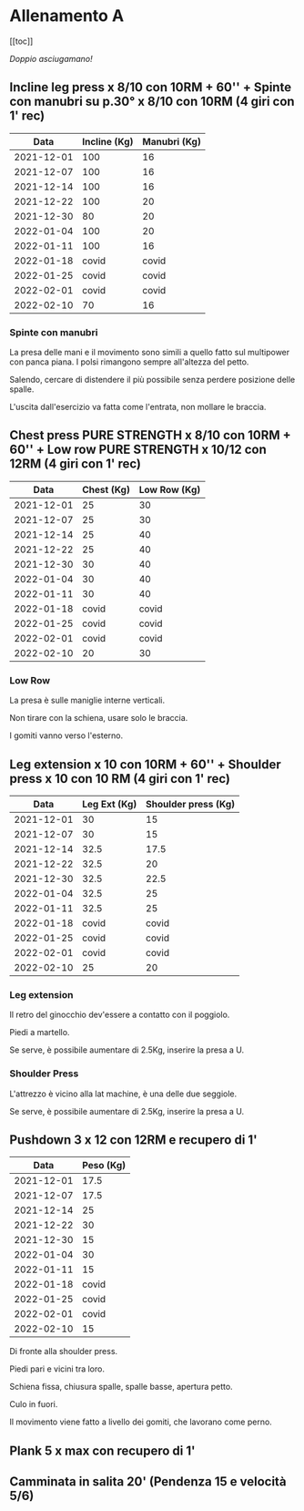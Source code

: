 # Allenamento A

[[toc]]

_Doppio asciugamano!_

## Incline leg press x 8/10 con 10RM + 60'' + Spinte con manubri su p.30° x 8/10 con 10RM (4 giri con 1' rec)

| Data       | Incline (Kg) | Manubri (Kg) |
| ---------- | ------------ | ------------ |
| 2021-12-01 |          100 |           16 |
| 2021-12-07 |          100 |           16 |
| 2021-12-14 |          100 |           16 |
| 2021-12-22 |          100 |           20 |
| 2021-12-30 |           80 |           20 |
| 2022-01-04 |          100 |           20 |
| 2022-01-11 |          100 |           16 |
| 2022-01-18 |        covid |        covid |
| 2022-01-25 |        covid |        covid |
| 2022-02-01 |        covid |        covid |
| 2022-02-10 |           70 |           16 |


### Spinte con manubri

La presa delle mani e il movimento sono simili a quello fatto sul multipower con panca piana. I polsi rimangono sempre all'altezza del petto.

Salendo, cercare di distendere il più possibile senza perdere posizione delle spalle.

L'uscita dall'esercizio va fatta come l'entrata, non mollare le braccia.

## Chest press PURE STRENGTH x 8/10 con 10RM + 60'' + Low row PURE STRENGTH x 10/12 con 12RM (4 giri con 1' rec)

| Data       | Chest (Kg) | Low Row (Kg) |
| ---------- | ---------- | ------------ |
| 2021-12-01 |         25 |           30 |
| 2021-12-07 |         25 |           30 |
| 2021-12-14 |         25 |           40 |
| 2021-12-22 |         25 |           40 |
| 2021-12-30 |         30 |           40 |
| 2022-01-04 |         30 |           40 |
| 2022-01-11 |         30 |           40 |
| 2022-01-18 |      covid |        covid |
| 2022-01-25 |      covid |        covid |
| 2022-02-01 |      covid |        covid |
| 2022-02-10 |         20 |           30 |

### Low Row

La presa è sulle maniglie interne verticali. 

Non tirare con la schiena, usare solo le braccia.

I gomiti vanno verso l'esterno.

## Leg extension x 10 con 10RM + 60'' + Shoulder press x 10 con 10 RM (4 giri con 1' rec)

| Data       | Leg Ext (Kg) | Shoulder press (Kg) |
| ---------- | ------------ | ------------------- |
| 2021-12-01 |           30 |                  15 |
| 2021-12-07 |           30 |                  15 |
| 2021-12-14 |         32.5 |                17.5 |
| 2021-12-22 |         32.5 |                  20 |
| 2021-12-30 |         32.5 |                22.5 |
| 2022-01-04 |         32.5 |                  25 |
| 2022-01-11 |         32.5 |                  25 |
| 2022-01-18 |        covid |               covid |
| 2022-01-25 |        covid |               covid |
| 2022-02-01 |        covid |               covid |
| 2022-02-10 |           25 |                  20 |

### Leg extension

Il retro del ginocchio dev'essere a contatto con il poggiolo.

Piedi a martello.

Se serve, è possibile aumentare di 2.5Kg, inserire la presa a U.

### Shoulder Press

L'attrezzo è vicino alla lat machine, è una delle due seggiole.

Se serve, è possibile aumentare di 2.5Kg, inserire la presa a U.

## Pushdown 3 x 12 con 12RM e recupero di 1'

| Data       | Peso (Kg) |
| ---------- | --------- |
| 2021-12-01 |      17.5 |
| 2021-12-07 |      17.5 |
| 2021-12-14 |        25 |
| 2021-12-22 |        30 |
| 2021-12-30 |        15 |
| 2022-01-04 |        30 |
| 2022-01-11 |        15 |
| 2022-01-18 |     covid |
| 2022-01-25 |     covid |
| 2022-02-01 |     covid |
| 2022-02-10 |        15 |

Di fronte alla shoulder press.

Piedi pari e vicini tra loro.

Schiena fissa, chiusura spalle, spalle basse, apertura petto.

Culo in fuori.

Il movimento viene fatto a livello dei gomiti, che lavorano come perno.

## Plank 5 x max con recupero di 1'

## Camminata in salita 20' (Pendenza 15 e velocità 5/6)
